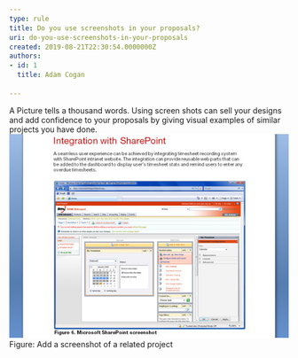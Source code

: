 ```yaml
---
type: rule
title: Do you use screenshots in your proposals?
uri: do-you-use-screenshots-in-your-proposals
created: 2019-08-21T22:30:54.0000000Z
authors:
- id: 1
  title: Adam Cogan

---
```


 
A Picture tells a thousand words. Using screen shots can sell your designs and add confidence to your proposals by giving visual examples of similar projects you have done.​
 ![Proposals_Screeshot.jpg](Proposals_Screeshot.jpg)​​Figure: Add a screenshot of a related project​

